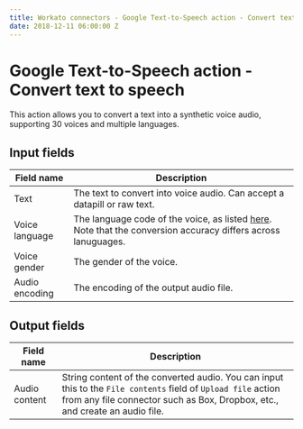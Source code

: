 ```yaml
---
title: Workato connectors - Google Text-to-Speech action - Convert text to speech
date: 2018-12-11 06:00:00 Z
---
```


# Google Text-to-Speech action - Convert text to speech
This action allows you to convert a text into a synthetic voice audio, supporting 30 voices and multiple languages.

## Input fields

| Field name | Description |
|---|---|
| Text | The text to convert into voice audio. Can accept a datapill or raw text. |
| Voice language | The language code of the voice, as listed [here](https://cloud.google.com/speech-to-text/docs/languages). Note that the conversion accuracy differs across lanuguages. |
| Voice gender | The gender of the voice. |
| Audio encoding | The encoding of the output audio file. |

## Output fields

| Field name | Description |
|---|---|
| Audio content | String content of the converted audio. You can input this to the `File contents` field of `Upload file` action from any file connector such as Box, Dropbox, etc., and create an audio file. |
